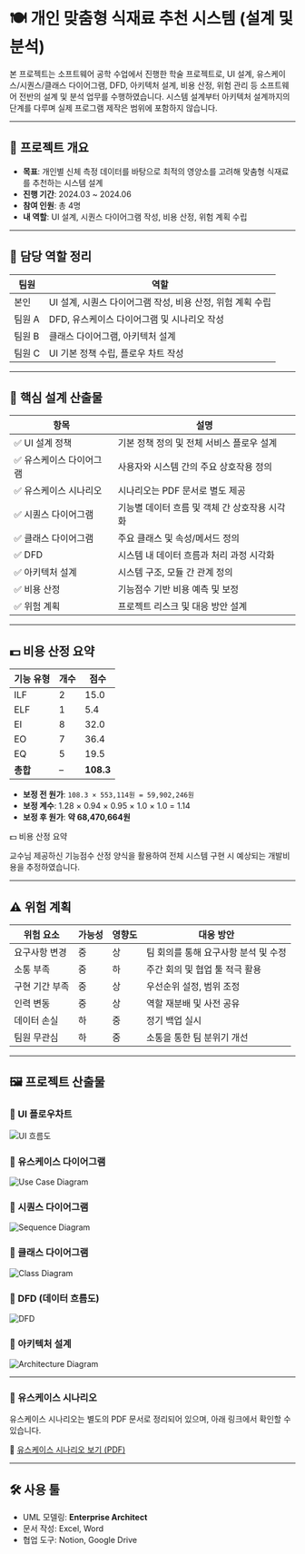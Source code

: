 # 🍽️ 개인 맞춤형 식재료 추천 시스템 (설계 및 분석)

본 프로젝트는 소프트웨어 공학 수업에서 진행한 학술 프로젝트로, UI 설계, 유스케이스/시퀀스/클래스 다이어그램, DFD, 아키텍처 설계, 비용 산정, 위험 관리 등 소프트웨어 전반의 설계 및 분석 업무를 수행하였습니다.
시스템 설계부터 아키텍처 설계까지의 단계를 다루며 실제 프로그램 제작은 범위에 포함하지 않습니다.

---

## 📌 프로젝트 개요

- **목표**: 개인별 신체 측정 데이터를 바탕으로 최적의 영양소를 고려해 맞춤형 식재료를 추천하는 시스템 설계
- **진행 기간**: 2024.03 ~ 2024.06
- **참여 인원**: 총 4명
- **내 역할**: UI 설계, 시퀀스 다이어그램 작성, 비용 산정, 위험 계획 수립

---

## 👤 담당 역할 정리

| 팀원 | 역할 |
|------|------|
|  본인    | UI 설계, 시퀀스 다이어그램 작성, 비용 산정, 위험 계획 수립 |
| 팀원 A    | DFD, 유스케이스 다이어그램 및 시나리오 작성 |
| 팀원 B    | 클래스 다이어그램, 아키텍처 설계 |
| 팀원 C    | UI 기본 정책 수립, 플로우 차트 작성 |

---

## 🧩 핵심 설계 산출물

| 항목 | 설명 |
|------|------|
| ✅ UI 설계 정책 | 기본 정책 정의 및 전체 서비스 플로우 설계 |
| ✅ 유스케이스 다이어그램 | 사용자와 시스템 간의 주요 상호작용 정의 |
| ✅ 유스케이스 시나리오 | 시나리오는 PDF 문서로 별도 제공 |
| ✅ 시퀀스 다이어그램 | 기능별 데이터 흐름 및 객체 간 상호작용 시각화 |
| ✅ 클래스 다이어그램 | 주요 클래스 및 속성/메서드 정의 |
| ✅ DFD | 시스템 내 데이터 흐름과 처리 과정 시각화 |
| ✅ 아키텍처 설계 | 시스템 구조, 모듈 간 관계 정의 |
| ✅ 비용 산정 | 기능점수 기반 비용 예측 및 보정 |
| ✅ 위험 계획 | 프로젝트 리스크 및 대응 방안 설계 |

---

## 💵 비용 산정 요약

| 기능 유형 | 개수 | 점수 |
|-----------|------|------|
| ILF       | 2    | 15.0 |
| ELF       | 1    | 5.4  |
| EI        | 8    | 32.0 |
| EO        | 7    | 36.4 |
| EQ        | 5    | 19.5 |
| **총합**  | –    | **108.3** |

- **보정 전 원가**: `108.3 × 553,114원 = 59,902,246원`
- **보정 계수**: 1.28 × 0.94 × 0.95 × 1.0 × 1.0 = 1.14
- **보정 후 원가**: **약 68,470,664원**

💵 비용 산정 요약

교수님 제공하신 기능점수 산정 양식을 활용하여 전체 시스템 구현 시 예상되는 개발비용을 추정하였습니다.

---

## ⚠️ 위험 계획

| 위험 요소 | 가능성 | 영향도 | 대응 방안 |
|-----------|--------|--------|-----------|
| 요구사항 변경 | 중 | 상 | 팀 회의를 통해 요구사항 분석 및 수정 |
| 소통 부족     | 중 | 하 | 주간 회의 및 협업 툴 적극 활용 |
| 구현 기간 부족 | 중 | 상 | 우선순위 설정, 범위 조정 |
| 인력 변동     | 중 | 상 | 역할 재분배 및 사전 공유 |
| 데이터 손실   | 하 | 중 | 정기 백업 실시 |
| 팀원 무관심   | 하 | 중 | 소통을 통한 팀 분위기 개선 |

---

## 🖼️ 프로젝트 산출물

### 📌 UI 플로우차트
![UI 흐름도](https://github.com/Kim-geun-woo/sw-engineering-project/raw/main/images/flowchart.jpg)

### 📌 유스케이스 다이어그램
![Use Case Diagram](https://github.com/Kim-geun-woo/sw-engineering-project/raw/main/images/usecase_diagram.png)

### 📌 시퀀스 다이어그램
![Sequence Diagram](https://github.com/Kim-geun-woo/sw-engineering-project/raw/main/images/sequence_diagram.png)

### 📌 클래스 다이어그램
![Class Diagram](https://github.com/Kim-geun-woo/sw-engineering-project/raw/main/images/class_diagram.png)

### 📌 DFD (데이터 흐름도)
![DFD](https://github.com/Kim-geun-woo/sw-engineering-project/raw/main/images/DFD.jpg)

### 📌 아키텍처 설계
![Architecture Diagram](https://github.com/Kim-geun-woo/sw-engineering-project/raw/main/images/architecture.jpg)

---

### 📝 유스케이스 시나리오

유스케이스 시나리오는 별도의 PDF 문서로 정리되어 있으며, 아래 링크에서 확인할 수 있습니다.

📄 [유스케이스 시나리오 보기 (PDF)](https://github.com/Kim-geun-woo/sw-engineering-project/blob/main/docs/usecase_scenarios.pdf)

---

## 🛠️ 사용 툴

- UML 모델링: **Enterprise Architect**
- 문서 작성: Excel, Word
- 협업 도구: Notion, Google Drive
